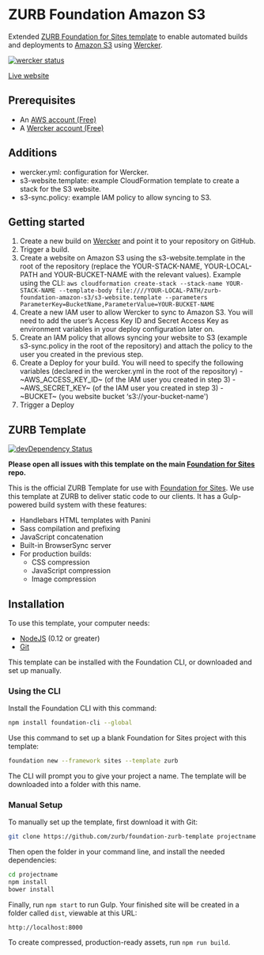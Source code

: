 # ZURB Foundation Amazon S3
Extended [ZURB Foundation for Sites template](https://github.com/zurb/foundation-zurb-template) to enable automated builds and deployments to [Amazon S3](https://aws.amazon.com/websites/) using [Wercker](http://wercker.com).

[![wercker status](https://app.wercker.com/status/4cf6da247317b86af647afbc7e9acddc/m "wercker status")](https://app.wercker.com/project/bykey/4cf6da247317b86af647afbc7e9acddc)

[Live website](http://foundation-zurb-amazon-s3.s3-website-ap-northeast-1.amazonaws.com/)

## Prerequisites
- An [AWS account (Free)](https://aws.amazon.com/free/)
- A [Wercker account (Free)](http://wercker.com)

## Additions
- wercker.yml: configuration for Wercker.
- s3-website.template: example CloudFormation template to create a stack for the S3 website.
- s3-sync.policy: example IAM policy to allow syncing to S3.

## Getting started
1. Create a new build on [Wercker](http://wercker.com) and point it to your repository on GitHub.
2. Trigger a build.
3. Create a website on Amazon S3 using the s3-website.template in the root of the repository (replace the YOUR-STACK-NAME, YOUR-LOCAL-PATH and YOUR-BUCKET-NAME with the relevant values). Example using the CLI:
```aws cloudformation create-stack --stack-name YOUR-STACK-NAME --template-body file:////YOUR-LOCAL-PATH/zurb-foundation-amazon-s3/s3-website.template --parameters ParameterKey=BucketName,ParameterValue=YOUR-BUCKET-NAME ```
3. Create a new IAM user to allow Wercker to sync to Amazon S3. You will need to add the user’s Access Key ID and Secret Access Key as environment variables in your deploy configuration later on.
4. Create an IAM policy that allows syncing your website to S3 (example s3-sync.policy in the root of the repository) and attach the policy to the user you created in the previous step.
6. Create a Deploy for your build. You will need to specify the following variables (declared in the wercker.yml in the root of the repository)
		- ~AWS_ACCESS_KEY_ID~ (of the IAM user you created in step 3)
		- ~AWS_SECRET_KEY~ (of the IAM user you created in step 3)
		- ~BUCKET~ (you website bucket ‘s3://your-bucket-name')
7. Trigger a Deploy 

## ZURB Template

[![devDependency Status](https://david-dm.org/zurb/foundation-zurb-template/dev-status.svg)](https://david-dm.org/zurb/foundation-zurb-template#info=devDependencies)

**Please open all issues with this template on the main [Foundation for Sites](https://github.com/zurb/foundation-sites/issues) repo.**

This is the official ZURB Template for use with [Foundation for Sites](http://foundation.zurb.com/sites). We use this template at ZURB to deliver static code to our clients. It has a Gulp-powered build system with these features:

- Handlebars HTML templates with Panini
- Sass compilation and prefixing
- JavaScript concatenation
- Built-in BrowserSync server
- For production builds:
  - CSS compression
  - JavaScript compression
  - Image compression

## Installation

To use this template, your computer needs:

- [NodeJS](https://nodejs.org/en/) (0.12 or greater)
- [Git](https://git-scm.com/)

This template can be installed with the Foundation CLI, or downloaded and set up manually.

### Using the CLI

Install the Foundation CLI with this command:

```bash
npm install foundation-cli --global
```

Use this command to set up a blank Foundation for Sites project with this template:

```bash
foundation new --framework sites --template zurb
```

The CLI will prompt you to give your project a name. The template will be downloaded into a folder with this name.

### Manual Setup

To manually set up the template, first download it with Git:

```bash
git clone https://github.com/zurb/foundation-zurb-template projectname
```

Then open the folder in your command line, and install the needed dependencies:

```bash
cd projectname
npm install
bower install
```

Finally, run `npm start` to run Gulp. Your finished site will be created in a folder called `dist`, viewable at this URL:

```
http://localhost:8000
```

To create compressed, production-ready assets, run `npm run build`.
